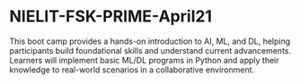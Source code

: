 # NIELIT-FSK-PRIME-April21
This boot camp provides a hands-on introduction to AI, ML, and DL, helping participants build foundational skills and understand current advancements. Learners will implement basic ML/DL programs in Python and apply their knowledge to real-world scenarios in a collaborative environment.
